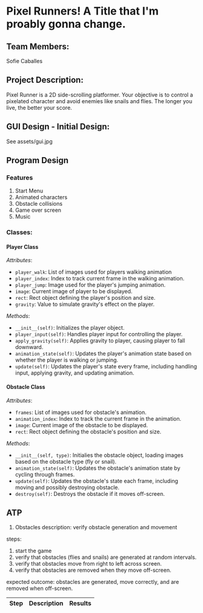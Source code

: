 # Pixel Runners! A Title that I'm proably gonna change. 

## Team Members: 
Sofie Caballes 

## Project Description: 
Pixel Runner is a 2D side-scrolling platformer. Your objective is to control a pixelated character and avoid enemies like snails and flies. The longer you live, the better your score. 

## GUI Design - Initial Design:
See assets/gui.jpg 

## Program Design

### Features 
1. Start Menu
2. Animated characters
3. Obstacle collisions 
4. Game over screen 
5. Music 

### Classes: 
#### Player Class 
*Attributes*: 
- `player_walk`: List of images used for players walking animation 
- `player_index`: Index to track current frame in the walking animation. 
- `player_jump`: Image used for the player's jumping animation. 
- `image`: Current image of player to be displayed. 
- `rect`: Rect object defining the player's position and size. 
- `gravity`: Value to simulate gravity's effect on the player. 

*Methods*: 
- `__init__(self)`: Initializes the player object. 
- `player_input(self)`: Handles player input for controlling the player. 
- `apply_gravity(self)`: Applies gravity to player, causing player to fall downward. 
- `animation_state(self)`: Updates the player's animation state based on whether the player is walking or jumping. 
- `update(self)`: Updates the player's state every frame, including handling input, applying gravity, and updating animation. 

#### Obstacle Class 
*Attributes*: 
- `frames`: List of images used for obstacle's animation.
- `animation_index`: Index to track the current frame in the animation. 
- `image`: Current image of the obstacle to be displayed. 
- `rect`: Rect object defining the obstacle's position and size. 

*Methods*: 
- `__init__(self, type)`: Initialies the obstacle object, loading images based on the obstacle type (fly or snail). 
- `animation_state(self)`: Updates the obstacle's animation state by cycling through frames. 
- `update(self)`: Updates the obstacle's state each frame, including moving and possibly destroying obstacle. 
- `destroy(self)`: Destroys the obstacle if it moves off-screen. 

## ATP 

1. Obstacles 
description: 
verify obstacle generation and movement 

steps: 
1. start the game 
2. verify that obstacles (flies and snails) are generated at random intervals. 
3. verify that obstacles move from right to left across screen. 
4. verify that obstacles are removed when they move off-screen. 

expected outcome: 
obstacles are generated, move correctly, and are removed when off-screen. 

<!-- 2. Player Movement 

description: 
verify the player's jump works as expected. 

steps: 
1. start the game 
2. press space to make the player jump 
3. verify the player jumps. 
4. let the player fall. 
5. verify the player falls due to gravity. 

expected outcome: 
the player responds to gravity and jumps correctly when the space key is pressed.  -->

<!-- 4. Collision Detection 
description: 
verify collision detection between the player and obstacles. 

steps: 
1. start the game. 
2. allow the player to collide with an obstacle. 
3. verify the game ends upon collision. 

expected outcome: collisions are detected correctly, ending the game.  -->

<!-- 5. Score Display 
description: 
verify score calculation and display. 

steps: 
1. start the game 
2. verify the score is calculate based on elapsed time since the game started. 
3. verify the score is displayed at the top center of the screen during gameplay. 

expected outcome: 
the score is calculated and displayed correctly.  -->

<!-- 6. Game Over Screen 
description: 
verify the game over screen display. 

steps: 
1. Start the game. 
2. Play until the player collides with an obstacle. 
3. Verify the game over screen displays the player's final score. 
4. Verify the game over message is shown with the option to restart the game by pressing the space key. 

expected outcome: 
The game over screen displays correctly with the final score and restart option. ('Press space') -->



| Step | Description | Results | 
| --- | --- | --- | 